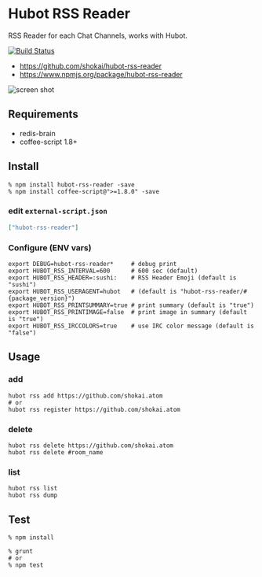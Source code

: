 Hubot RSS Reader
================
RSS Reader for each Chat Channels, works with Hubot.

[![Build Status](https://travis-ci.org/shokai/hubot-rss-reader.svg?branch=master)](https://travis-ci.org/shokai/hubot-rss-reader)

- https://github.com/shokai/hubot-rss-reader
- https://www.npmjs.org/package/hubot-rss-reader

![screen shot](http://gyazo.com/234dfb14d76bb3de9efd88bfe8dc6522.png)

Requirements
------------

- redis-brain
- coffee-script 1.8+


Install
-------

    % npm install hubot-rss-reader -save
    % npm install coffee-script@">=1.8.0" -save

### edit `external-script.json`

```json
["hubot-rss-reader"]
```

### Configure (ENV vars)

    export DEBUG=hubot-rss-reader*     # debug print
    export HUBOT_RSS_INTERVAL=600      # 600 sec (default)
    export HUBOT_RSS_HEADER=:sushi:    # RSS Header Emoji (default is "sushi")
    export HUBOT_RSS_USERAGENT=hubot   # (default is "hubot-rss-reader/#{package_version}")
    export HUBOT_RSS_PRINTSUMMARY=true # print summary (default is "true")
    export HUBOT_RSS_PRINTIMAGE=false  # print image in summary (default is "true")
    export HUBOT_RSS_IRCCOLORS=true    # use IRC color message (default is "false")


Usage
-----

### add

    hubot rss add https://github.com/shokai.atom
    # or
    hubot rss register https://github.com/shokai.atom


### delete

    hubot rss delete https://github.com/shokai.atom
    hubot rss delete #room_name

### list

    hubot rss list
    hubot rss dump


Test
----

    % npm install

    % grunt
    # or
    % npm test
